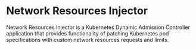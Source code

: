 # Network Resources Injector

Network Resources Injector is a Kubernetes Dynamic Admission Controller application that provides functionality of patching Kubernetes pod specifications with custom network resources requests and limits. 
